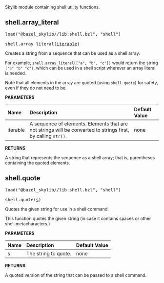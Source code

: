 <!-- Generated with Stardoc: http://skydoc.bazel.build -->

Skylib module containing shell utility functions.

<a id="shell.array_literal"></a>

## shell.array_literal

<pre>
load("@bazel_skylib//lib:shell.bzl", "shell")

shell.array_literal(<a href="#shell.array_literal-iterable">iterable</a>)
</pre>

Creates a string from a sequence that can be used as a shell array.

For example, `shell.array_literal(["a", "b", "c"])` would return the string
`("a" "b" "c")`, which can be used in a shell script wherever an array
literal is needed.

Note that all elements in the array are quoted (using `shell.quote`) for
safety, even if they do not need to be.


**PARAMETERS**


| Name  | Description | Default Value |
| :------------- | :------------- | :------------- |
| <a id="shell.array_literal-iterable"></a>iterable |  A sequence of elements. Elements that are not strings will be converted to strings first, by calling `str()`.   |  none |

**RETURNS**

A string that represents the sequence as a shell array; that is,
parentheses containing the quoted elements.


<a id="shell.quote"></a>

## shell.quote

<pre>
load("@bazel_skylib//lib:shell.bzl", "shell")

shell.quote(<a href="#shell.quote-s">s</a>)
</pre>

Quotes the given string for use in a shell command.

This function quotes the given string (in case it contains spaces or other
shell metacharacters.)


**PARAMETERS**


| Name  | Description | Default Value |
| :------------- | :------------- | :------------- |
| <a id="shell.quote-s"></a>s |  The string to quote.   |  none |

**RETURNS**

A quoted version of the string that can be passed to a shell command.


